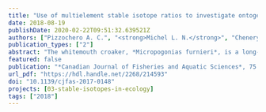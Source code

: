 ```yaml
---
title: "Use of multielement stable isotope ratios to investigate ontogenetic movements of *Micropogonias furnieri* in a tropical Brazilian estuary"
date: 2018-08-19
publishDate: 2020-02-22T09:51:32.639521Z
authors: ["Pizzochero A. C.", "<strong>Michel L. N.</strong>", "Chenery S. R.", "McCarthy I. D.", "Vianna M.", "Malm O.", "Lepoint G.", "Das K.", "Dorneles P. R"]
publication_types: ["2"]
abstract: "The whitemouth croaker, *Micropogonias furnieri*, is a long-lived fish of high commercial importance in the western Atlantic Ocean. Here, we used stable isotope ratios of carbon, sulfur, and nitrogen and isotopic niche metrics (SIBER) to study feeding habits and track habitat use by whitemouth croakers in Guanabara Bay, an estuary in Rio de Janeiro state, Brazil. Our results highlighted size-related habitat segregation, with small juvenile fishes (<30 cm) residing mostly inside estuaries and large adult fishes (>60 cm) feeding mainly in Continental Shelf waters. Medium adult fishes (30–60 cm) appear to feed in multiple coastal and Continental Shelf habitats. Moreover, their feeding ecology sh owed strong temporal differences, linked with seasonal and, to a lesser extent, interannual variation in oceanographic features of the ecosystem in which they live. Overall, these differences in ecological features suggest that (1) adult and juvenile whitemouth croakers should be treated as different components of the food web and (2) the conservation of these habitats should be prioritized to better manage and sustain the coastal fisheries in Guanabara Bay."
featured: false
publication: "*Canadian Journal of Fisheries and Aquatic Sciences*, 75 (6): 977-986"
url_pdf: "https://hdl.handle.net/2268/214593"
doi: "10.1139/cjfas-2017-0148"
projects: [03-stable-isotopes-in-ecology]
tags: ["2018"]
---
```


